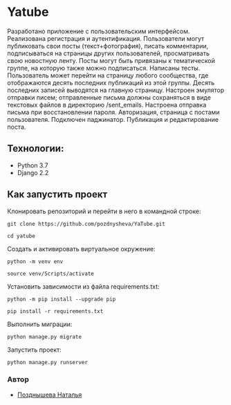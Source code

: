 # Yatube
Разработано приложение с пользовательским интерфейсом. Реализована регистрация и аутентификация. Пользователи могут публиковать свои посты (текст+фотография), писать комментарии, подписываться на страницы других пользователей, просматривать свою новостную ленту. Посты могут быть привязаны к тематической группе, на которую также можно подписаться. Написаны тесты. Пользователь может перейти на страницу любого сообщества, где отображаются десять последних публикаций из этой группы. Десять последних записей выводятся на главную страницу.
Настроен эмулятор отправки писем; отправленные письма должны сохраняться в виде текстовых файлов в директорию /sent_emails. Настроена отправка письма при восстановлении пароля.
Авторизация, страница с постами пользователя. Подключен паджинатор. Публикация и редактирование поста.
## Технологии:
- Python 3.7
- Django 2.2

## Как запустить проект

Клонировать репозиторий и перейти в него в командной строке:

```
git clone https://github.com/pozdnysheva/YaTube.git
```

```
cd yatube
```

Cоздать и активировать виртуальное окружение:

```
python -m venv env
```

```
source venv/Scripts/activate
```

Установить зависимости из файла requirements.txt:

```
python -m pip install --upgrade pip
```

```
pip install -r requirements.txt
```

Выполнить миграции:

```
python manage.py migrate
```

Запустить проект:

```
python manage.py runserver
```

### Автор
- [Позднышева Наталья](https://github.com/pozdnysheva "Github page")

